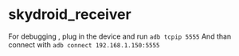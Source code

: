 # skydroid_receiver

For debugging , plug in the device and run
`adb tcpip 5555`
And than connect with
`adb connect 192.168.1.150:5555`